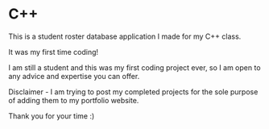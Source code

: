 # C++

This is a student roster database application I made for my C++ class.

It was my first time coding!

I am still a student and this was my first coding project ever, so I am open to any advice and expertise you can offer.

Disclaimer - I am trying to post my completed projects for the sole purpose of adding them to my portfolio website.

Thank you for your time :)

